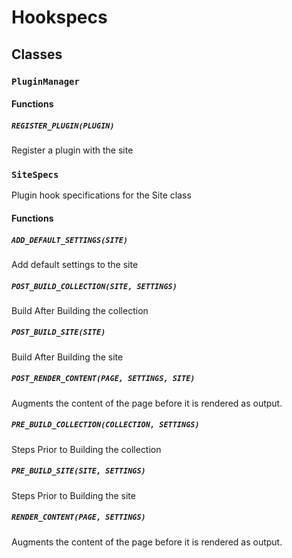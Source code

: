 # Hookspecs

## Classes

### `PluginManager`

#### Functions

##### `REGISTER_PLUGIN(PLUGIN)`

Register a plugin with the site

### `SiteSpecs`

Plugin hook specifications for the Site class

#### Functions

##### `ADD_DEFAULT_SETTINGS(SITE)`

Add default settings to the site

##### `POST_BUILD_COLLECTION(SITE, SETTINGS)`

Build After Building the collection

##### `POST_BUILD_SITE(SITE)`

Build After Building the site

##### `POST_RENDER_CONTENT(PAGE, SETTINGS, SITE)`

Augments the content of the page before it is rendered as output.

##### `PRE_BUILD_COLLECTION(COLLECTION, SETTINGS)`

Steps Prior to Building the collection

##### `PRE_BUILD_SITE(SITE, SETTINGS)`

Steps Prior to Building the site

##### `RENDER_CONTENT(PAGE, SETTINGS)`

Augments the content of the page before it is rendered as output.
